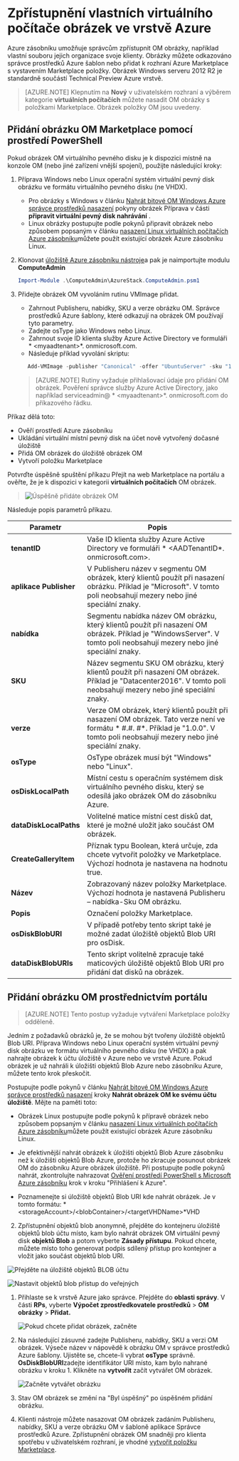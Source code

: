 <properties
    pageTitle="Přidání obrázku OM do zásobníku Azure | Microsoft Azure"
    description="Přidání vaší organizace vlastní Windows nebo Linux OM obrázku pro klienty používat"
    services="azure-stack"
    documentationCenter=""
    authors="mattmcg"
    manager="darmour"
    editor=""/>

<tags
    ms.service="azure-stack"
    ms.workload="na"
    ms.tgt_pltfrm="na"
    ms.devlang="na"
    ms.topic="get-started-article"
    ms.date="09/26/2016"
    ms.author="mattmcg"/>

# <a name="make-a-custom-virtual-machine-image-available-in-azure-stack"></a>Zpřístupnění vlastních virtuálního počítače obrázek ve vrstvě Azure


Azure zásobníku umožňuje správcům zpřístupnit OM obrázky, například vlastní souboru jejich organizace svoje klienty. Obrázky můžete odkazováno správce prostředků Azure šablon nebo přidat k rozhraní Azure Marketplace s vystavením Marketplace položky. Obrázek Windows serveru 2012 R2 je standardně součástí Technical Preview Azure vrstvě.

> [AZURE.NOTE] Klepnutím na **Nový** v uživatelském rozhraní a výběrem kategorie **virtuálních počítačích** můžete nasadit OM obrázky s položkami Marketplace. Obrázek položky OM jsou uvedeny.



## <a name="add-a-vm-image-to-marketplace-with-powershell"></a>Přidání obrázku OM Marketplace pomocí prostředí PowerShell

Pokud obrázek OM virtuálního pevného disku je k dispozici místně na konzole OM (nebo jiné zařízení vnější spojení), použijte následující kroky:

1. Příprava Windows nebo Linux operační systém virtuální pevný disk obrázku ve formátu virtuálního pevného disku (ne VHDX).
    -   Pro obrázky s Windows v článku [Nahrát bitové OM Windows Azure správce prostředků nasazení](virtual-machines-windows-upload-image.md) pokyny obrázek Příprava v části **připravit virtuální pevný disk nahrávání** .
    -   Linux obrázky postupujte podle pokynů připravit obrázek nebo způsobem popsaným v článku [nasazení Linux virtuálních počítačích Azure zásobníku](azure-stack-linux.md)můžete použít existující obrázek Azure zásobníku Linux.

2. Klonovat [úložiště Azure zásobníku nástroje](https://aka.ms/azurestackaddvmimage)a pak je naimportujte modulu **ComputeAdmin**

    ```powershell
    Import-Module .\ComputeAdmin\AzureStack.ComputeAdmin.psm1
    ```

3. Přidejte obrázek OM vyvoláním rutinu VMImage přidat.
    -  Zahrnout Publisheru, nabídky, SKU a verze obrázku OM. Správce prostředků Azure šablony, které odkazují na obrázek OM používají tyto parametry.
    -  Zadejte osType jako Windows nebo Linux.
    -  Zahrnout svoje ID klienta služby Azure Active Directory ve formuláři * &lt;myaadtenant&gt;*. onmicrosoft.com.
    - Následuje příklad vyvolání skriptu:

    ```powershell
       Add-VMImage -publisher "Canonical" -offer "UbuntuServer" -sku "14.04.3-LTS" -version "1.0.0" -osType Linux -osDiskLocalPath 'C:\Users\AzureStackAdmin\Desktop\UbuntuServer.vhd' -tenantID <myaadtenant>.onmicrosoft.com
    ```

    > [AZURE.NOTE] Rutiny vyžaduje přihlašovací údaje pro přidání OM obrázek. Pověření správce služby Azure Active Directory, jako například serviceadmin@ * &lt;myaadtenant&gt;*. onmicrosoft.com do příkazového řádku.  

Příkaz dělá toto:
- Ověří prostředí Azure zásobníku
- Ukládání virtuální místní pevný disk na účet nově vytvořený dočasné úložiště
- Přidá OM obrázek do úložiště obrázek OM
- Vytvoří položku Marketplace

Potvrďte úspěšně spuštění příkazu Přejít na web Marketplace na portálu a ověřte, že je k dispozici v kategorii **virtuálních počítačích** OM obrázek.

> ![Úspěšně přidáte obrázek OM](./media/azure-stack-add-vm-image/image5.PNG)

Následuje popis parametrů příkazu.


| Parametr | Popis |
|----------| ------------ |
|**tenantID** | Vaše ID klienta služby Azure Active Directory ve formuláři * &lt;AADTenantID*. onmicrosoft.com&gt;. |
|**aplikace Publisher** | V Publisheru název v segmentu OM obrázek, který klientů použít při nasazení obrázku. Příklad je "Microsoft". V tomto poli neobsahují mezery nebo jiné speciální znaky.|
|**nabídka** | Segmentu nabídka název OM obrázku, který klientů použít při nasazení OM obrázek. Příklad je "WindowsServer". V tomto poli neobsahují mezery nebo jiné speciální znaky. |
| **SKU** | Název segmentu SKU OM obrázku, který klientů použít při nasazení OM obrázek. Příklad je "Datacenter2016". V tomto poli neobsahují mezery nebo jiné speciální znaky. |
|**verze** | Verze OM obrázek, který klientů použít při nasazení OM obrázek. Tato verze není ve formátu * \#.\#. \#*. Příklad je "1.0.0". V tomto poli neobsahují mezery nebo jiné speciální znaky.|
| **osType** | OsType obrázek musí být "Windows" nebo "Linux". |
|**osDiskLocalPath** | Místní cestu s operačním systémem disk virtuálního pevného disku, který se odesílá jako obrázek OM do zásobníku Azure. |
|**dataDiskLocalPaths**| Volitelné matice místní cest disků dat, které je možné uložit jako součást OM obrázek.|
|**CreateGalleryItem**| Příznak typu Boolean, která určuje, zda chcete vytvořit položky ve Marketplace. Výchozí hodnota je nastavena na hodnotu true.|
|**Název**| Zobrazovaný název položky Marketplace. Výchozí hodnota je nastavená Publisheru – nabídka-Sku OM obrázku.|
|**Popis**| Označení položky Marketplace. |
|**osDiskBlobURI**| V případě potřeby tento skript také je možné zadat úložiště objektů Blob URI pro osDisk.|
|**dataDiskBlobURIs**| Tento skript volitelně zpracuje také maticových úložiště objektů Blob URI pro přidání dat disků na obrázek.|



## <a name="add-a-vm-image-through-the-portal"></a>Přidání obrázku OM prostřednictvím portálu

> [AZURE.NOTE] Tento postup vyžaduje vytváření Marketplace položky odděleně.

Jedním z požadavků obrázků je, že se mohou být tvořeny úložiště objektů Blob URI. Příprava Windows nebo Linux operační systém virtuální pevný disk obrázku ve formátu virtuálního pevného disku (ne VHDX) a pak nahrajte obrázek k účtu úložiště v Azure nebo ve vrstvě Azure. Pokud obrázek je už nahráli k úložišti objektů Blob Azure nebo zásobníku Azure, můžete tento krok přeskočit.

Postupujte podle pokynů v článku [Nahrát bitové OM Windows Azure správce prostředků nasazení](https://azure.microsoft.com/documentation/articles/virtual-machines-windows-upload-image/) kroky **Nahrát obrázek OM ke svému účtu úložiště**. Mějte na paměti toto:

-   Obrázek Linux postupujte podle pokynů k přípravě obrázek nebo způsobem popsaným v článku [nasazení Linux virtuálních počítačích Azure zásobníku](azure-stack-linux.md)můžete použít existující obrázek Azure zásobníku Linux.

- Je efektivnější nahrát obrázek k úložišti objektů Blob Azure zásobníku než k úložišti objektů Blob Azure, protože ho zkracuje posunout obrázek OM do zásobníku Azure obrázek úložiště. Při postupujte podle pokynů nahrát, zkontrolujte nahrazovat [Ověření prostředí PowerShell s Microsoft Azure zásobníku](azure-stack-deploy-template-powershell.md) krok v kroku "Přihlášení k Azure".

- Poznamenejte si úložiště objektů Blob URI kde nahrát obrázek. Je v tomto formátu: * &lt;storageAccount&gt;/&lt;blobContainer&gt;/&lt;targetVHDName&gt;*VHD

2.  Zpřístupnění objektů blob anonymně, přejděte do kontejneru úložiště objektů blob účtu místo, kam bylo nahrát obrázek OM virtuální pevný disk **objektů Blob** a potom vyberte **Zásady přístupu**. Pokud chcete, můžete místo toho generovat podpis sdílený přístup pro kontejner a vložit jako součást objektů blob URI.

![Přejděte na úložiště objektů BLOB účtu](./media/azure-stack-add-vm-image/image1.png)

![Nastavit objektů blob přístup do veřejných](./media/azure-stack-add-vm-image/image2.png)

1.  Přihlaste se k vrstvě Azure jako správce. Přejděte do **oblasti správy**. V části **RPs**, vyberte **Výpočet zprostředkovatele prostředků** > **OM obrázky** > **Přidat.**

    ![Pokud chcete přidat obrázek, začněte](./media/azure-stack-add-vm-image/image3.png)

2.  Na následující zásuvné zadejte Publisheru, nabídky, SKU a verzi OM obrázek. Výseče název v nápovědě k obrázku OM v správce prostředků Azure šablony. Ujistěte se, chcete-li vybrat **osType** správně. **OsDiskBlobURI**zadejte identifikátor URI místo, kam bylo nahrané obrázku v kroku 1. Klikněte na **vytvořit** začít vytvářet OM obrázek.

    ![Začněte vytvářet obrázku](./media/azure-stack-add-vm-image/image4.png)

3.  Stav OM obrázek se změní na "Byl úspěšný" po úspěšném přidání obrázku.

4.  Klienti nástroje můžete nasazovat OM obrázek zadáním Publisheru, nabídky, SKU a verze obrázku OM v šabloně aplikace Správce prostředků Azure. Zpřístupnění obrázek OM snadněji pro klienta spotřebu v uživatelském rozhraní, je vhodné [vytvořit položku Marketplace](azure-stack-create-and-publish-marketplace-item.md).
